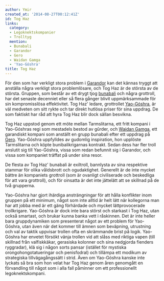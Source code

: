 ```yaml
---
author: Ymir
created_at: '2014-08-27T00:12:41Z'
id: Tog Haz
links:
  category:
  - Legoknektskompanier
  - Trolltyg
  mention:
  - Bunabali
  - Garandor
  - Gero
  - Waidan Gamga
  - 'Yao-Góshra'
title: Tog Haz
---
```


För den som har verkligt stora problem i [Garandor] kan det kännas tryggt att anställa några
verkligt stora problemlösare, och Tog Haz är de största av de största. Gruppen, som består av ett
drygt tjog [bunabali] och några grottroll, har det senaste decenniet eller så flera gånger blivit
uppmärksammade för sin kompromisslösa effektivitet. Tog Haz' ledare, grottrollet [Yao-Góshra], är
väl medveten om sitt rykte och tar direkt hutlösa priser för sina uppdrag. De som faktiskt har råd
att hyra Tog Haz blir dock sällan besvikna.

Tog Haz uppstod genom ett möte mellan Tarmslitarna, ett fritt kompani i Yao-Góshras regi som
mestadels bestod av gûrder, och [Waidan Gamga], ett garandiskt kompani som anställt en grupp
bunabali efter ett uppdrag på [Gero]. Yao-Góshra uppfylldes av gudomlig inspiration, hon upplöste
Tarmslitarna och köpte bunibalikrigarnas kontrakt. Sedan dess har fler troll anslutit sig till
Yao-Góshra, vissa som redan befunnit sig i Garandor, och vissa som kompaniet träffat på under sina
resor.

De flesta av Tog Haz' bunabali är exiltroll, bannlysta av sina respektive stammar för olika
våldsbrott och ogudaktighet. Generellt är de inte mycket bättre än kompaniets grottroll (som är
ovanligt civiliserade och beskedliga för att vara grottroll), och för oinsatta är det inte jättelätt
att se skillnad på de två grupperna.

Yao-Góshra har gjort ihärdiga ansträngningar för att hålla konflikter inom gruppen på ett minimum,
något som inte alltid är helt lätt när kollegorna man har att jobba med är ett gäng förhärdade och
mycket lättprovocerade trollkrigare. Yao-Góshra är dock inte bara störst och starkast i Tog Haz,
utan också smartast, och brukar kunna banka vett i råskinnen. Det är inte heller bara gruppdynamiken
som presenterat något av ett problem för Yao-Góshra, utan även när det kommer till ämnen som
beväpning, utrustning och val av taktik uppvisar trollen ofta en skrämmande brist på logik.
Yao-Góshra har envetet försökt vänja trollen vid att slåss med riktiga vapen (till skillnad från
valfiskkäkar, gerasiska kolonner och sina nedgjorda fienders ryggradar), klä sig i någon sorts
pansar (istället för mystiska orongohongotatueringar och penisfodral) och tillämpa ett modikum av
strategiska tillvägagångssätt i strid. Även om Yao-Góshra kanske inte lyckats så bra som hon velat
har Tog Haz genom åren genomgått en förvandling till något som i alla fall påminner om ett
professionellt legoknektskompani.

  [Garandor]: Garandor
  [bunabali]: Bunabali
  [Yao-Góshra]: Yao-Góshra
  [Waidan Gamga]: Waidan_Gamga
  [Gero]: Gero